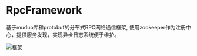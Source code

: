 # RpcFramework
基于muduo库和protobuf的分布式RPC网络通信框架, 使用zookeeper作为注册中心，提供服务发现，实现异步日志系统便于维护。

![框架](https://user-images.githubusercontent.com/71738406/236225791-52c3a71a-7ad8-43c8-9f52-2b7140c10a5e.png)
